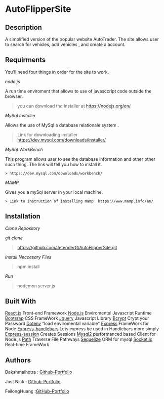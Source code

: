  AutoFlipperSite
 ===============

 Description
 -------

A simplified version of the popular website AutoTrader. The site allows user to search for vehicles, add vehicles , and create a account.


Requirments
-----

You'll need four things in order for the site to work.

*node.js*

A run time enviroment that allows to use of javasccript code outside the browser.

> you can download the installer  at https://nodejs.org/en/


*MySql Installer*

Allows the use of MySql a database relationale system .

>Link for downloading installer https://dev.mysql.com/downloads/installer/ 



 *MySql WorkBench*

This program allows user to see the database information and other other such thing. 
The link will tell you how to install it.

    > https://dev.mysql.com/downloads/workbench/
    

 *MAMP*

 Gives you a mySql server in your local machine.

    > Link to instruction of installing mamp  https://www.mamp.info/en/



Installation 
----------

*Clone Repository*

*git clone*

> https://github.com/JetenderG/AutoFlipperSite.git

*Install Neccesary Files*

> npm install

*Run*

>nodemon server.js

Built With
--------

[React.js](https://reactjs.org/) Front-end Framework
[Node.js](https://nodejs.org/en/) Enviromental Javascript Runtime
[Bootsrap](https://getbootstrap.com/) CSS FrameWork
[Jquery](https://jquery.com/) Javascript Library
[Bcrypt](https://www.npmjs.com/package/bcrypt) Crypt your Password
[Dotenv](https://www.npmjs.com/package/dotenv) "load enviromental variable"
[Express](https://www.npmjs.com/package/express) FrameWork for Node
[Express-handlebars](https://www.npmjs.com/package/express-handlebars) Lets express be used in Handlebars more simply
[Express-session](https://www.npmjs.com/package/express-session) Creates Sessions
[Mysql2](https://www.npmjs.com/package/mysql2) performanced based Client for Node.js
[Path](https://www.npmjs.com/package/path) Traverse File Pathways
[Sequelize](https://www.npmjs.com/package/sequelize) ORM for mysql
[Socket.io](https://www.npmjs.com/package/socket.io) Real-time FrameWork

Authors
-------

Dakshmalhotra : [Github-Portfolio](https://github.com/dakshmalhotra)

Just Nick : [Github-Portfolio](https://github.com/Mr-Ouya)

FeilongHuang :[GitHub-Portfolio](https://github.com/FeilongHuang)
